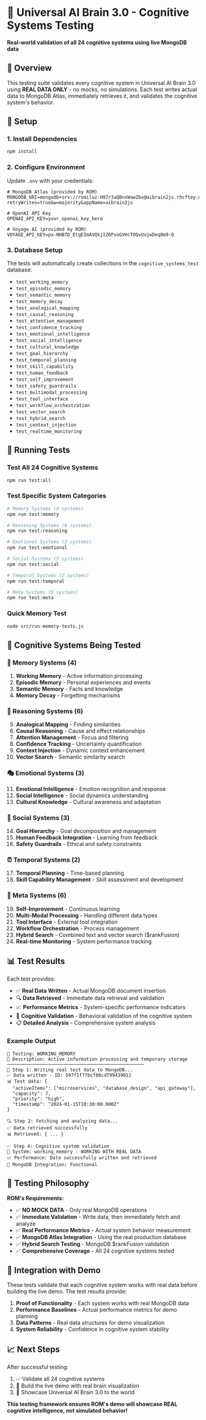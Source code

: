 # 🧠 Universal AI Brain 3.0 - Cognitive Systems Testing

**Real-world validation of all 24 cognitive systems using live MongoDB data**

## 🎯 Overview

This testing suite validates every cognitive system in Universal AI Brain 3.0 using **REAL DATA ONLY** - no mocks, no simulations. Each test writes actual data to MongoDB Atlas, immediately retrieves it, and validates the cognitive system's behavior.

## 🔧 Setup

### 1. Install Dependencies

```bash
npm install
```

### 2. Configure Environment

Update `.env` with your credentials:

```env
# MongoDB Atlas (provided by ROM)
MONGODB_URI=mongodb+srv://romiluz:H97r3aQBnxWawZbx@aibrain2js.rhcftey.mongodb.net/?retryWrites=true&w=majority&appName=aibrain2js

# OpenAI API Key
OPENAI_API_KEY=your_openai_key_here

# Voyage AI (provided by ROM)
VOYAGE_API_KEY=pa-NHB7D_EtgEImAVQkjIZ6PxoGVHcTOQvUujwDeq8m9-Q
```

### 3. Database Setup

The tests will automatically create collections in the `cognitive_systems_test` database:
- `test_working_memory`
- `test_episodic_memory`
- `test_semantic_memory`
- `test_memory_decay`
- `test_analogical_mapping`
- `test_causal_reasoning`
- `test_attention_management`
- `test_confidence_tracking`
- `test_emotional_intelligence`
- `test_social_intelligence`
- `test_cultural_knowledge`
- `test_goal_hierarchy`
- `test_temporal_planning`
- `test_skill_capability`
- `test_human_feedback`
- `test_self_improvement`
- `test_safety_guardrails`
- `test_multimodal_processing`
- `test_tool_interface`
- `test_workflow_orchestration`
- `test_vector_search`
- `test_hybrid_search`
- `test_context_injection`
- `test_realtime_monitoring`

## 🚀 Running Tests

### Test All 24 Cognitive Systems

```bash
npm run test:all
```

### Test Specific System Categories

```bash
# Memory Systems (4 systems)
npm run test:memory

# Reasoning Systems (6 systems)
npm run test:reasoning

# Emotional Systems (3 systems)
npm run test:emotional

# Social Systems (3 systems)
npm run test:social

# Temporal Systems (2 systems)
npm run test:temporal

# Meta Systems (6 systems)
npm run test:meta
```

### Quick Memory Test

```bash
node src/run-memory-tests.js
```

## 🧠 Cognitive Systems Being Tested

### 🧩 Memory Systems (4)
1. **Working Memory** - Active information processing
2. **Episodic Memory** - Personal experiences and events
3. **Semantic Memory** - Facts and knowledge
4. **Memory Decay** - Forgetting mechanisms

### 🤔 Reasoning Systems (6)
5. **Analogical Mapping** - Finding similarities
6. **Causal Reasoning** - Cause and effect relationships
7. **Attention Management** - Focus and filtering
8. **Confidence Tracking** - Uncertainty quantification
9. **Context Injection** - Dynamic context enhancement
10. **Vector Search** - Semantic similarity search

### 🎭 Emotional Systems (3)
11. **Emotional Intelligence** - Emotion recognition and response
12. **Social Intelligence** - Social dynamics understanding
13. **Cultural Knowledge** - Cultural awareness and adaptation

### 👥 Social Systems (3)
14. **Goal Hierarchy** - Goal decomposition and management
15. **Human Feedback Integration** - Learning from feedback
16. **Safety Guardrails** - Ethical and safety constraints

### ⏰ Temporal Systems (2)
17. **Temporal Planning** - Time-based planning
18. **Skill Capability Management** - Skill assessment and development

### 🔧 Meta Systems (6)
19. **Self-Improvement** - Continuous learning
20. **Multi-Modal Processing** - Handling different data types
21. **Tool Interface** - External tool integration
22. **Workflow Orchestration** - Process management
23. **Hybrid Search** - Combined text and vector search ($rankFusion)
24. **Real-time Monitoring** - System performance tracking

## 📊 Test Results

Each test provides:

- ✅ **Real Data Written** - Actual MongoDB document insertion
- 🔍 **Data Retrieved** - Immediate data retrieval and validation
- 📈 **Performance Metrics** - System-specific performance indicators
- 🎯 **Cognitive Validation** - Behavioral validation of the cognitive system
- 📋 **Detailed Analysis** - Comprehensive system analysis

### Example Output

```
🧠 Testing: WORKING_MEMORY
📝 Description: Active information processing and temporary storage
──────────────────────────────────────────────────
📝 Step 1: Writing real test data to MongoDB...
✅ Data written - ID: 507f1f77bcf86cd799439011
📊 Test data: {
  "activeItems": ["microservices", "database_design", "api_gateway"],
  "capacity": 7,
  "priority": "high",
  "timestamp": "2024-01-15T10:30:00.000Z"
}

🔍 Step 2: Fetching and analyzing data...
✅ Data retrieved successfully
📊 Retrieved: { ... }

✅ Step 4: Cognitive system validation
🎯 System: working_memory - WORKING WITH REAL DATA
📈 Performance: Data successfully written and retrieved
🔄 MongoDB Integration: Functional
```

## 🎯 Testing Philosophy

**ROM's Requirements:**
- ✅ **NO MOCK DATA** - Only real MongoDB operations
- ✅ **Immediate Validation** - Write data, then immediately fetch and analyze
- ✅ **Real Performance Metrics** - Actual system behavior measurement
- ✅ **MongoDB Atlas Integration** - Using the real production database
- ✅ **Hybrid Search Testing** - MongoDB $rankFusion validation
- ✅ **Comprehensive Coverage** - All 24 cognitive systems tested

## 🔗 Integration with Demo

These tests validate that each cognitive system works with real data before building the live demo. The test results provide:

1. **Proof of Functionality** - Each system works with real MongoDB data
2. **Performance Baselines** - Actual performance metrics for demo planning
3. **Data Patterns** - Real data structures for demo visualization
4. **System Reliability** - Confidence in cognitive system stability

## 📈 Next Steps

After successful testing:
1. ✅ Validate all 24 cognitive systems
2. 🎨 Build the live demo with real brain visualization
3. 🚀 Showcase Universal AI Brain 3.0 to the world

**This testing framework ensures ROM's demo will showcase REAL cognitive intelligence, not simulated behavior!**
